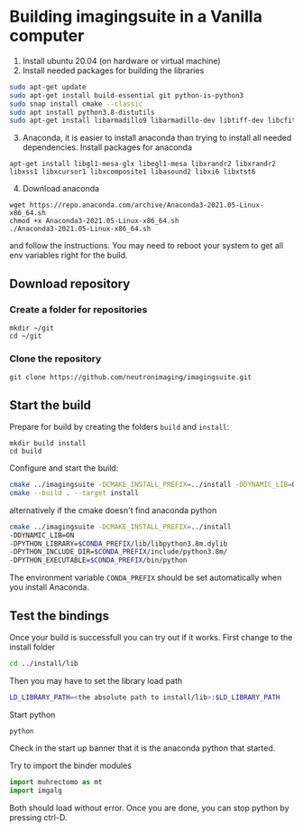 # Building imagingsuite in a Vanilla computer
1. Install ubuntu 20.04 (on hardware or virtual machine)
2. Install needed packages for building the libraries
```bash
sudo apt-get update
sudo apt-get install build-essential git python-is-python3
sudo snap install cmake --classic
sudo apt install python3.8-distutils
sudo apt-get install libarmadillo9 libarmadillo-dev libtiff-dev libcfitsio-dev libfftw3-3 libfftw3-dev libxml2-dev libnexus-dev
```
3. Anaconda, it is easier to install anaconda than trying to install all needed dependencies. 
Install packages for anaconda
```
apt-get install libgl1-mesa-glx libegl1-mesa libxrandr2 libxrandr2 libxss1 libxcursor1 libxcomposite1 libasound2 libxi6 libxtst6
```
4. Download anaconda
```
wget https://repo.anaconda.com/archive/Anaconda3-2021.05-Linux-x86_64.sh
chmod +x Anaconda3-2021.05-Linux-x86_64.sh
./Anaconda3-2021.05-Linux-x86_64.sh
```
and follow the instructions. You may need to reboot your system to get all env variables right for the build.
## Download repository
### Create a folder for repositories

```
mkdir ~/git  
cd ~/git
```

###  Clone the repository 

```
git clone https://github.com/neutronimaging/imagingsuite.git
```

## Start the build 

Prepare for build by creating the folders ```build``` and ```install```:
```
mkdir build install 
cd build
```
Configure and start the build:
```bash
cmake ../imagingsuite -DCMAKE_INSTALL_PREFIX=../install -DDYNAMIC_LIB=ON
cmake --build . --target install
```

alternatively if the cmake doesn't find anaconda python 
```bash
cmake ../imagingsuite -DCMAKE_INSTALL_PREFIX=../install 
-DDYNAMIC_LIB=ON 
-DPYTHON_LIBRARY=$CONDA_PREFIX/lib/libpython3.8m.dylib 
-DPYTHON_INCLUDE_DIR=$CONDA_PREFIX/include/python3.8m/ 
-DPYTHON_EXECUTABLE=$CONDA_PREFIX/bin/python
```

The environment variable ```CONDA_PREFIX``` should be set automatically when you install Anaconda.

## Test the bindings
Once your build is successfull you can try out if it works. First change to the install folder
```bash
cd ../install/lib
```
Then you may have to set the library load path
```bash
LD_LIBRARY_PATH=<the absolute path to install/lib>:$LD_LIBRARY_PATH
```
Start python
```
python
```
Check in the start up banner that it is the anaconda python that started.

Try to import the binder modules
```python
import muhrectomo as mt
import imgalg 
```
Both should load without error. Once you are done, you can stop python by pressing ctrl-D.

